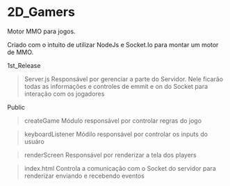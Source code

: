 # 2D_Gamers
Motor MMO para jogos.

Criado com o intuito de utilizar NodeJs e Socket.Io para montar um motor de MMO.

1st_Release
> Server.js
  > Responsável por gerenciar a parte do Servidor.
  > Nele ficarão todas as informações e controles de emmit e on do Socket para interação com os jogadores
 
 Public
 > createGame
  > Módulo responsável por controlar regras do jogo
 
 > keyboardListener
  > Módilo responsável por controlar os inputs do usuáro
  
 > renderScreen
  > Responsável por renderizar a tela dos players
  
 > index.html
  > Controla a comunicação com o Socket do servidor para renderizar enviando e recebendo eventos
